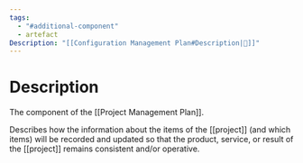 ```yaml
---
tags:
  - "#additional-component"
  - artefact
Description: "[[Configuration Management Plan#Description|📝]]"
---
```

# Description
The component of the [[Project Management Plan]].

Describes how the information about the items of the [[project]] (and which items) will be recorded and updated so that the product, service, or result of the [[project]] remains consistent and/or operative.
